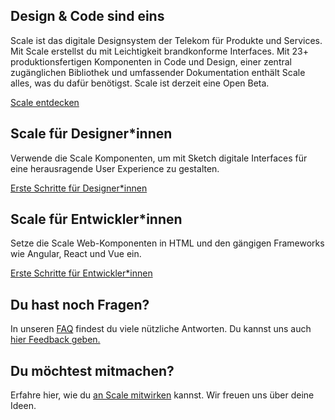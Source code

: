 ## Design & Code sind eins

Scale ist das digitale Designsystem der Telekom für Produkte und Services. Mit Scale erstellst du mit Leichtigkeit brandkonforme Interfaces. Mit 23+ produktionsfertigen Komponenten in Code und Design, einer zentral zugänglichen Bibliothek und umfassender Dokumentation enthält Scale alles, was du dafür benötigst. Scale ist derzeit eine Open Beta.

[Scale entdecken](./?path=/story/about-scale--page)

## Scale für Designer\*innen

Verwende die Scale Komponenten, um mit Sketch digitale Interfaces für eine herausragende User Experience zu gestalten.

[Erste Schritte für Designer\*innen](./?path=/story/scale-for-designers-getting-started--page)

## Scale für Entwickler\*innen

Setze die Scale Web-Komponenten in HTML und den gängigen Frameworks wie Angular, React und Vue ein.

[Erste Schritte für Entwickler\*innen](./?path=/story/scale-for-developers-setup--page)

## Du hast noch Fragen?

In unseren [FAQ](./?path=/story/faq--page) findest du viele nützliche Antworten. Du kannst uns auch [hier Feedback geben.](./?path=/story/contact-your-feedback--page)

## Du möchtest mitmachen?

Erfahre hier, wie du [an Scale mitwirken](./?path=/story/contact-contributing-to-scale--page) kannst. Wir freuen uns über deine Ideen.
